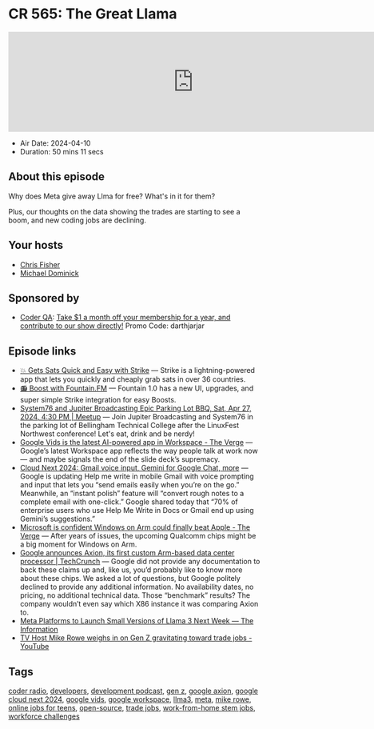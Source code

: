 # CR 565: The Great Llama

<iframe src="https://player.fireside.fm/v2/MLf2ZzhC+ZBcJvsK6?theme=dark" width="740" height="200" frameborder="0" scrolling="no"></iframe>

* Air Date: 2024-04-10
* Duration: 50 mins 11 secs

## About this episode

Why does Meta give away Llma for free? What's in it for them? 

Plus, our thoughts on the data showing the trades are starting to see a boom, and new coding jobs are declining.

## Your hosts
* [Chris Fisher](https://coder.show/hosts/chrislas)
* [Michael Dominick](https://coder.show/hosts/michael)

## Sponsored by

  * [Coder QA](https://jupitersignal.memberful.com/checkout?plan=53334&coupon=darthjarjar): [Take $1 a month off your membership for a year, and contribute to our show directly!](https://jupitersignal.memberful.com/checkout?plan=53334&coupon=darthjarjar) Promo Code: darthjarjar



## Episode links

  * [💥 Gets Sats Quick and Easy with Strike](https://strike.me/ "💥 Gets Sats Quick and Easy with Strike") — Strike is a lightning-powered app that lets you quickly and cheaply grab sats in over 36 countries.
  * [📻 Boost with Fountain.FM](https://www.fountain.fm/ "📻 Boost with Fountain.FM") — Fountain 1.0 has a new UI, upgrades, and super simple Strike integration for easy Boosts.
  * [System76 and Jupiter Broadcasting Epic Parking Lot BBQ, Sat, Apr 27, 2024, 4:30 PM | Meetup](https://www.meetup.com/system76-community/events/299957317/ "System76 and Jupiter Broadcasting Epic Parking Lot BBQ, Sat, Apr 27, 2024, 4:30 PM | Meetup") — Join Jupiter Broadcasting and System76 in the parking lot of Bellingham Technical College after the LinuxFest Northwest conference! Let's eat, drink and be nerdy!
  * [Google Vids is the latest AI-powered app in Workspace - The Verge](https://www.theverge.com/2024/4/9/24124168/google-vids-video-ai-workspace-app "Google Vids is the latest AI-powered app in Workspace - The Verge") — Google’s latest Workspace app reflects the way people talk at work now — and maybe signals the end of the slide deck’s supremacy.
  * [Cloud Next 2024: Gmail voice input, Gemini for Google Chat, more](https://9to5google.com/2024/04/09/google-workspace-cloud-next-2024/ "Cloud Next 2024: Gmail voice input, Gemini for Google Chat, more") — Google is updating Help me write in mobile Gmail with voice prompting and input that lets you “send emails easily when you’re on the go.” Meanwhile, an “instant polish” feature will “convert rough notes to a complete email with one-click.” Google shared today that “70% of enterprise users who use Help Me Write in Docs or Gmail end up using Gemini’s suggestions.”
  * [Microsoft is confident Windows on Arm could finally beat Apple - The Verge](https://www.theverge.com/2024/4/8/24116587/microsoft-macbook-air-surface-arm-qualcomm-snapdragon-x-elite "Microsoft is confident Windows on Arm could finally beat Apple - The Verge") — After years of issues, the upcoming Qualcomm chips might be a big moment for Windows on Arm.
  * [Google announces Axion, its first custom Arm-based data center processor | TechCrunch](https://techcrunch.com/2024/04/09/google-announces-axion-its-first-custom-arm-based-data-center-processor/ "Google announces Axion, its first custom Arm-based data center processor | TechCrunch") — Google did not provide any documentation to back these claims up and, like us, you’d probably like to know more about these chips. We asked a lot of questions, but Google politely declined to provide any additional information. No availability dates, no pricing, no additional technical data. Those “benchmark” results? The company wouldn’t even say which X86 instance it was comparing Axion to.
  * [Meta Platforms to Launch Small Versions of Llama 3 Next Week — The Information](https://www.theinformation.com/articles/meta-platforms-to-launch-small-versions-of-llama-3-next-week "Meta Platforms to Launch Small Versions of Llama 3 Next Week — The Information")
  * [TV Host Mike Rowe weighs in on Gen Z gravitating toward trade jobs - YouTube](https://www.youtube.com/watch?v=9k3ShxE2VOw "TV Host Mike Rowe weighs in on Gen Z gravitating toward trade jobs - YouTube")



## Tags

[coder radio](https://coder.show/tags/coder%20radio), [developers](https://coder.show/tags/developers), [development podcast](https://coder.show/tags/development%20podcast), [gen z](https://coder.show/tags/gen%20z), [google axion](https://coder.show/tags/google%20axion), [google cloud next 2024](https://coder.show/tags/google%20cloud%20next%202024), [google vids](https://coder.show/tags/google%20vids), [google workspace](https://coder.show/tags/google%20workspace), [llma3](https://coder.show/tags/llma3), [meta](https://coder.show/tags/meta), [mike rowe](https://coder.show/tags/mike%20rowe), [online jobs for teens](https://coder.show/tags/online%20jobs%20for%20teens), [open-source](https://coder.show/tags/open-source), [trade jobs](https://coder.show/tags/trade%20jobs), [work-from-home stem jobs](https://coder.show/tags/work-from-home%20stem%20jobs), [workforce challenges](https://coder.show/tags/workforce%20challenges)